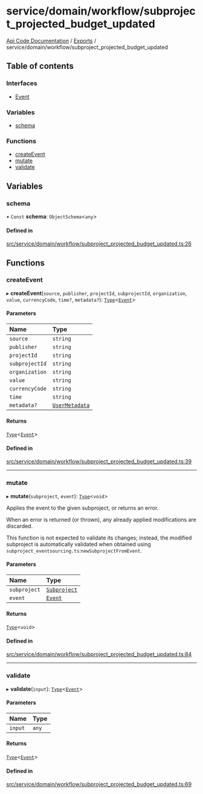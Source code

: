 # service/domain/workflow/subproject\_projected\_budget\_updated
 
[Api Code Documentation](../README.md) / [Exports](../modules.md) / service/domain/workflow/subproject\_projected\_budget\_updated

## Table of contents

### Interfaces

- [Event](../interfaces/service_domain_workflow_subproject_projected_budget_updated.Event.md)

### Variables

- [schema](service_domain_workflow_subproject_projected_budget_updated.md#schema)

### Functions

- [createEvent](service_domain_workflow_subproject_projected_budget_updated.md#createevent)
- [mutate](service_domain_workflow_subproject_projected_budget_updated.md#mutate)
- [validate](service_domain_workflow_subproject_projected_budget_updated.md#validate)

## Variables

### schema

• `Const` **schema**: `ObjectSchema`\<`any`\>

#### Defined in

[src/service/domain/workflow/subproject_projected_budget_updated.ts:26](https://github.com/openkfw/TruBudget/blob/d2b440c/api/src/service/domain/workflow/subproject_projected_budget_updated.ts#L26)

## Functions

### createEvent

▸ **createEvent**(`source`, `publisher`, `projectId`, `subprojectId`, `organization`, `value`, `currencyCode`, `time?`, `metadata?`): [`Type`](result.md#type)\<[`Event`](../interfaces/service_domain_workflow_subproject_projected_budget_updated.Event.md)\>

#### Parameters

| Name | Type |
| :------ | :------ |
| `source` | `string` |
| `publisher` | `string` |
| `projectId` | `string` |
| `subprojectId` | `string` |
| `organization` | `string` |
| `value` | `string` |
| `currencyCode` | `string` |
| `time` | `string` |
| `metadata?` | [`UserMetadata`](service_domain_metadata.md#usermetadata) |

#### Returns

[`Type`](result.md#type)\<[`Event`](../interfaces/service_domain_workflow_subproject_projected_budget_updated.Event.md)\>

#### Defined in

[src/service/domain/workflow/subproject_projected_budget_updated.ts:39](https://github.com/openkfw/TruBudget/blob/d2b440c/api/src/service/domain/workflow/subproject_projected_budget_updated.ts#L39)

___

### mutate

▸ **mutate**(`subproject`, `event`): [`Type`](result.md#type)\<`void`\>

Applies the event to the given subproject, or returns an error.

When an error is returned (or thrown), any already applied modifications are
discarded.

This function is not expected to validate its changes; instead, the modified
subproject is automatically validated when obtained using
`subproject_eventsourcing.ts`:`newSubprojectFromEvent`.

#### Parameters

| Name | Type |
| :------ | :------ |
| `subproject` | [`Subproject`](../interfaces/service_domain_workflow_subproject.Subproject.md) |
| `event` | [`Event`](../interfaces/service_domain_workflow_subproject_projected_budget_updated.Event.md) |

#### Returns

[`Type`](result.md#type)\<`void`\>

#### Defined in

[src/service/domain/workflow/subproject_projected_budget_updated.ts:84](https://github.com/openkfw/TruBudget/blob/d2b440c/api/src/service/domain/workflow/subproject_projected_budget_updated.ts#L84)

___

### validate

▸ **validate**(`input`): [`Type`](result.md#type)\<[`Event`](../interfaces/service_domain_workflow_subproject_projected_budget_updated.Event.md)\>

#### Parameters

| Name | Type |
| :------ | :------ |
| `input` | `any` |

#### Returns

[`Type`](result.md#type)\<[`Event`](../interfaces/service_domain_workflow_subproject_projected_budget_updated.Event.md)\>

#### Defined in

[src/service/domain/workflow/subproject_projected_budget_updated.ts:69](https://github.com/openkfw/TruBudget/blob/d2b440c/api/src/service/domain/workflow/subproject_projected_budget_updated.ts#L69)
